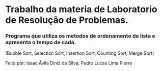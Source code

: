 # Trabalho da materia de Laboratorio de Resolução de Problemas.

### Programa que utiliza os metodos de ordenamento de lista e apresenta o tempo de cada.
(Bubble Sort, Selection Sort, Insertion Sort, Counting Sort, Merge Sort)


Feito por:
Isaac Ávila Diniz da Silva;
Pedro Lucas Lima Pierre
